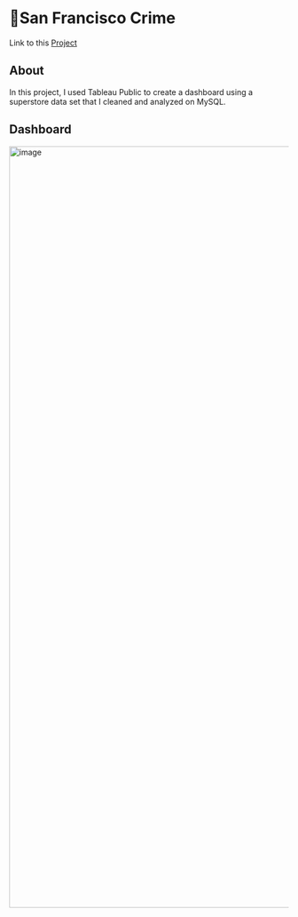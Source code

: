 
# 🌉San Francisco Crime

Link to this [Project](https://public.tableau.com/app/profile/kevin.wong5782/viz/SanFranciscoCrime_16912854144130/Dashboard1)

## About

In this project, I used Tableau Public to create a dashboard using a superstore data set that I cleaned and analyzed on MySQL.

## Dashboard
<img width="1371" alt="image" src="https://github.com/KevinWongSF/Portfolio/assets/136656858/9f273898-491b-4cba-8650-6b79bada1d15">




